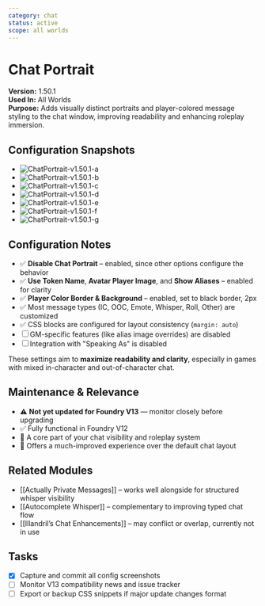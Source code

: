 ```yaml
---
category: chat
status: active
scope: all worlds
---
```


# Chat Portrait

**Version:** 1.50.1  
**Used In:** All Worlds  
**Purpose:** Adds visually distinct portraits and player-colored message styling to the chat window, improving readability and enhancing roleplay immersion.

## Configuration Snapshots

- ![ChatPortrait-v1.50.1-a](./ChatPortrait-v1.50.1-a.png)
- ![ChatPortrait-v1.50.1-b](./ChatPortrait-v1.50.1-b.png)
- ![ChatPortrait-v1.50.1-c](./ChatPortrait-v1.50.1-c.png)
- ![ChatPortrait-v1.50.1-d](./ChatPortrait-v1.50.1-d.png)
- ![ChatPortrait-v1.50.1-e](./ChatPortrait-v1.50.1-e.png)
- ![ChatPortrait-v1.50.1-f](./ChatPortrait-v1.50.1-f.png)
- ![ChatPortrait-v1.50.1-g](./ChatPortrait-v1.50.1-g.png)

## Configuration Notes

- ✅ **Disable Chat Portrait** – enabled, since other options configure the behavior
- ✅ **Use Token Name**, **Avatar Player Image**, and **Show Aliases** – enabled for clarity
- ✅ **Player Color Border & Background** – enabled, set to black border, 2px
- ✅ Most message types (IC, OOC, Emote, Whisper, Roll, Other) are customized
- ✅ CSS blocks are configured for layout consistency (`margin: auto`)
- ☐ GM-specific features (like alias image overrides) are disabled
- ☐ Integration with "Speaking As" is disabled

These settings aim to **maximize readability and clarity**, especially in games with mixed in-character and out-of-character chat.

## Maintenance & Relevance

- ⚠️ **Not yet updated for Foundry V13** — monitor closely before upgrading
- ✅ Fully functional in Foundry V12
- 🧭 A core part of your chat visibility and roleplay system
- 💬 Offers a much-improved experience over the default chat layout

## Related Modules

- [[Actually Private Messages]] – works well alongside for structured whisper visibility
- [[Autocomplete Whisper]] – complementary to improving typed chat flow
- [[Illandril’s Chat Enhancements]] – may conflict or overlap, currently not in use

## Tasks

- [x] Capture and commit all config screenshots
- [ ] Monitor V13 compatibility news and issue tracker
- [ ] Export or backup CSS snippets if major update changes format
